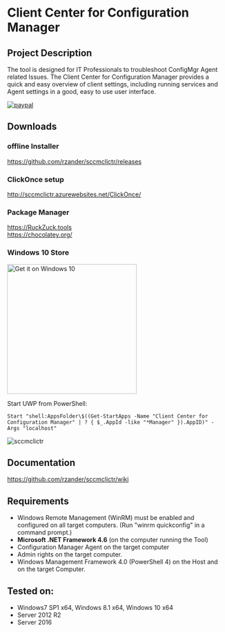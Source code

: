 # Client Center for Configuration Manager

## Project Description
The tool is designed for IT Professionals to troubleshoot ConfigMgr Agent related Issues. The Client Center for Configuration Manager provides a quick and easy overview of client settings, including running services and Agent settings in a good, easy to use user interface.

[![paypal](https://www.paypalobjects.com/en_US/CH/i/btn/btn_donateCC_LG.gif)](https://www.paypal.com/cgi-bin/webscr?cmd=_s-xclick&hosted_button_id=TLTFJHYA69VHU)

## Downloads
### offline Installer
https://github.com/rzander/sccmclictr/releases

### ClickOnce setup
http://sccmclictr.azurewebsites.net/ClickOnce/

### Package Manager
https://RuckZuck.tools  
https://chocolatey.org/

### Windows 10 Store

<a href="https://www.microsoft.com/store/apps/9NBLGGH5127B?ocid=badge"><img src="https://assets.windowsphone.com/f2f77ec7-9ba9-4850-9ebe-77e366d08adc/English_Get_it_Win_10_InvariantCulture_Default.png" alt="Get it on Windows 10" width="300" /></a>

Start UWP from PowerShell:
``` 
Start "shell:AppsFolder\$((Get-StartApps -Name "Client Center for Configuration Manager" | ? { $_.AppId -like "*Manager" }).AppID)" -Args "localhost"
```

![sccmclictr](https://cloud.githubusercontent.com/assets/11909453/24622767/71bcbde4-18a6-11e7-8fcd-5c2b4a3703e7.png)

## Documentation
https://github.com/rzander/sccmclictr/wiki

## Requirements
* Windows Remote Management (WinRM) must be enabled and configured on all target computers. (Run "winrm quickconfig" in a command prompt.)
* **Microsoft .NET Framework 4.6** (on the computer running the Tool)
* Configuration Manager Agent on the target computer
* Admin rights on the target computer.
* Windows Management Framework 4.0 (PowerShell 4) on the Host and on the target Computer.

## Tested on:
* Windows7 SP1 x64, Windows 8.1 x64, Windows 10 x64
* Server 2012 R2
* Server 2016
